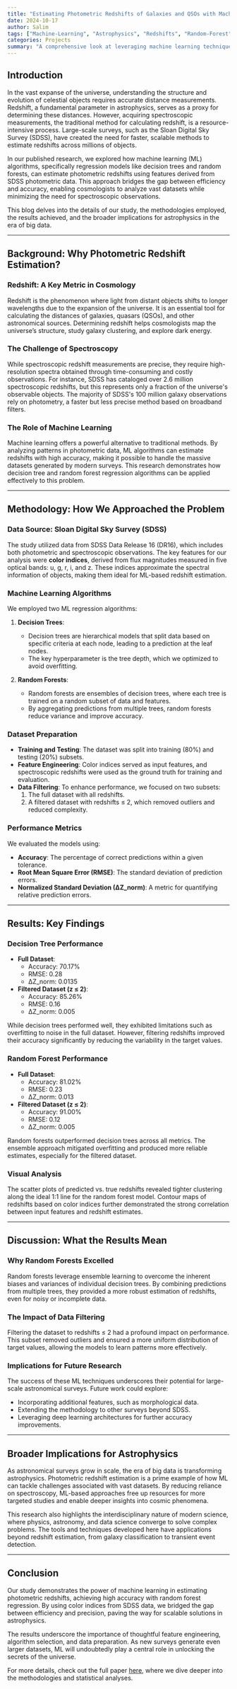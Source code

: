 ```yaml
---
title: "Estimating Photometric Redshifts of Galaxies and QSOs with Machine Learning"
date: 2024-10-17
author: Salim
tags: ["Machine-Learning", "Astrophysics", "Redshifts", "Random-Forest", "Decision-Tree", "python"]
categories: Projects
summary: "A comprehensive look at leveraging machine learning techniques to estimate photometric redshifts using Sloan Digital Sky Survey (SDSS) data. This post explores methodologies, results, and implications for modern cosmology."
---
```


## Introduction

In the vast expanse of the universe, understanding the structure and evolution of celestial objects requires accurate distance measurements. Redshift, a fundamental parameter in astrophysics, serves as a proxy for determining these distances. However, acquiring spectroscopic measurements, the traditional method for calculating redshift, is a resource-intensive process. Large-scale surveys, such as the Sloan Digital Sky Survey (SDSS), have created the need for faster, scalable methods to estimate redshifts across millions of objects. 

In our published research, we explored how machine learning (ML) algorithms, specifically regression models like decision trees and random forests, can estimate photometric redshifts using features derived from SDSS photometric data. This approach bridges the gap between efficiency and accuracy, enabling cosmologists to analyze vast datasets while minimizing the need for spectroscopic observations.

This blog delves into the details of our study, the methodologies employed, the results achieved, and the broader implications for astrophysics in the era of big data.

---

## Background: Why Photometric Redshift Estimation?

### Redshift: A Key Metric in Cosmology

Redshift is the phenomenon where light from distant objects shifts to longer wavelengths due to the expansion of the universe. It is an essential tool for calculating the distances of galaxies, quasars (QSOs), and other astronomical sources. Determining redshift helps cosmologists map the universe’s structure, study galaxy clustering, and explore dark energy.

### The Challenge of Spectroscopy

While spectroscopic redshift measurements are precise, they require high-resolution spectra obtained through time-consuming and costly observations. For instance, SDSS has cataloged over 2.6 million spectroscopic redshifts, but this represents only a fraction of the universe's observable objects. The majority of SDSS's 100 million galaxy observations rely on photometry, a faster but less precise method based on broadband filters.

### The Role of Machine Learning

Machine learning offers a powerful alternative to traditional methods. By analyzing patterns in photometric data, ML algorithms can estimate redshifts with high accuracy, making it possible to handle the massive datasets generated by modern surveys. This research demonstrates how decision tree and random forest regression algorithms can be applied effectively to this problem.

---

## Methodology: How We Approached the Problem

### Data Source: Sloan Digital Sky Survey (SDSS)

The study utilized data from SDSS Data Release 16 (DR16), which includes both photometric and spectroscopic observations. The key features for our analysis were **color indices**, derived from flux magnitudes measured in five optical bands: u, g, r, i, and z. These indices approximate the spectral information of objects, making them ideal for ML-based redshift estimation.

### Machine Learning Algorithms

We employed two ML regression algorithms:

1. **Decision Trees**:
   - Decision trees are hierarchical models that split data based on specific criteria at each node, leading to a prediction at the leaf nodes.
   - The key hyperparameter is the tree depth, which we optimized to avoid overfitting.

2. **Random Forests**:
   - Random forests are ensembles of decision trees, where each tree is trained on a random subset of data and features.
   - By aggregating predictions from multiple trees, random forests reduce variance and improve accuracy.

### Dataset Preparation

- **Training and Testing**: The dataset was split into training (80%) and testing (20%) subsets.
- **Feature Engineering**: Color indices served as input features, and spectroscopic redshifts were used as the ground truth for training and evaluation.
- **Data Filtering**: To enhance performance, we focused on two subsets:
  1. The full dataset with all redshifts.
  2. A filtered dataset with redshifts ≤ 2, which removed outliers and reduced complexity.

### Performance Metrics

We evaluated the models using:
- **Accuracy**: The percentage of correct predictions within a given tolerance.
- **Root Mean Square Error (RMSE)**: The standard deviation of prediction errors.
- **Normalized Standard Deviation (∆Z_norm)**: A metric for quantifying relative prediction errors.

---

## Results: Key Findings

### Decision Tree Performance

- **Full Dataset**:
  - Accuracy: 70.17%
  - RMSE: 0.28
  - ∆Z_norm: 0.0135
- **Filtered Dataset (z ≤ 2)**:
  - Accuracy: 85.26%
  - RMSE: 0.16
  - ∆Z_norm: 0.005

While decision trees performed well, they exhibited limitations such as overfitting to noise in the full dataset. However, filtering redshifts improved their accuracy significantly by reducing the variability in the target values.

### Random Forest Performance

- **Full Dataset**:
  - Accuracy: 81.02%
  - RMSE: 0.23
  - ∆Z_norm: 0.013
- **Filtered Dataset (z ≤ 2)**:
  - Accuracy: 91.00%
  - RMSE: 0.12
  - ∆Z_norm: 0.005

Random forests outperformed decision trees across all metrics. The ensemble approach mitigated overfitting and produced more reliable estimates, especially for the filtered dataset.

### Visual Analysis

The scatter plots of predicted vs. true redshifts revealed tighter clustering along the ideal 1:1 line for the random forest model. Contour maps of redshifts based on color indices further demonstrated the strong correlation between input features and redshift estimates.

---

## Discussion: What the Results Mean

### Why Random Forests Excelled

Random forests leverage ensemble learning to overcome the inherent biases and variances of individual decision trees. By combining predictions from multiple trees, they provided a more robust estimation of redshifts, even for noisy or incomplete data.

### The Impact of Data Filtering

Filtering the dataset to redshifts ≤ 2 had a profound impact on performance. This subset removed outliers and ensured a more uniform distribution of target values, allowing the models to learn patterns more effectively.

### Implications for Future Research

The success of these ML techniques underscores their potential for large-scale astronomical surveys. Future work could explore:
- Incorporating additional features, such as morphological data.
- Extending the methodology to other surveys beyond SDSS.
- Leveraging deep learning architectures for further accuracy improvements.

---

## Broader Implications for Astrophysics

As astronomical surveys grow in scale, the era of big data is transforming astrophysics. Photometric redshift estimation is a prime example of how ML can tackle challenges associated with vast datasets. By reducing reliance on spectroscopy, ML-based approaches free up resources for more targeted studies and enable deeper insights into cosmic phenomena.

This research also highlights the interdisciplinary nature of modern science, where physics, astronomy, and data science converge to solve complex problems. The tools and techniques developed here have applications beyond redshift estimation, from galaxy classification to transient event detection.

---

## Conclusion

Our study demonstrates the power of machine learning in estimating photometric redshifts, achieving high accuracy with random forest regression. By using color indices from SDSS data, we bridged the gap between efficiency and precision, paving the way for scalable solutions in astrophysics.

The results underscore the importance of thoughtful feature engineering, algorithm selection, and data preparation. As new surveys generate even larger datasets, ML will undoubtedly play a central role in unlocking the secrets of the universe.

For more details, check out the full paper [here](https://www.worldscientific.com/doi/pdf/10.1142/9789811269776_0027), where we dive deeper into the methodologies and statistical analyses.